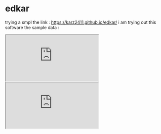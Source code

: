 # edkar
trying a smpl
the link : https://karz2411.github.io/edkar/
i am trying out this software
the sample data : 
<iframe src="https://docs.google.com/spreadsheets/d/1REUb8xlfXcQV2qxWEPniMfTp1mSyV3j2H0V7pS9LJpI/pubhtml?gid=1046454988&amp;single=true&amp;widget=true&amp;headers=false"></iframe>
<iframe src="https://docs.google.com/spreadsheets/d/1jFbuuQLW72q3lZHMkn5pqYdnsIvVSGv02zMBMjAOK4c/pubhtml"></iframe>
